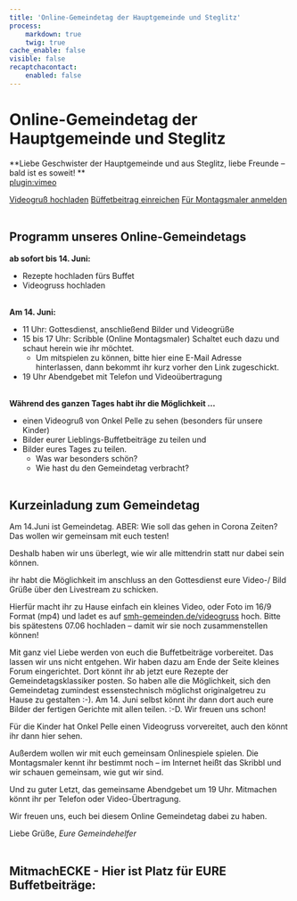 ```yaml
---
title: 'Online-Gemeindetag der Hauptgemeinde und Steglitz'
process:
    markdown: true
    twig: true
cache_enable: false
visible: false
recaptchacontact:
    enabled: false
---
```


# Online-Gemeindetag der Hauptgemeinde und Steglitz

**Liebe Geschwister der Hauptgemeinde und aus Steglitz, liebe Freunde – bald ist es soweit! **  
[plugin:vimeo](https://vimeo.com/422968086)  

<a href="https://smh-gemeinden.de/videogruss" target="blank" class="event-button">Videogruß hochladen</a> <a href="/gemeindetag#buffetbeitrag" class="event-button">Büffetbeitrag einreichen</a> <a href="mailto:gemeindetag@smh-gemeinden.de" class="event-button">Für Montagsmaler anmelden</a>
<br><br>
## Programm unseres Online-Gemeindetags

**ab sofort bis 14. Juni:**
* Rezepte hochladen fürs Buffet
* Videogruss hochladen
<br><br>

**Am 14. Juni:**
* 11 Uhr: Gottesdienst, anschließend Bilder und Videogrüße
* 15 bis 17 Uhr: Scribble (Online Montagsmaler) Schaltet euch dazu und schaut herein wie ihr möchtet.
	* Um mitspielen zu können, bitte hier eine E-Mail Adresse hinterlassen, dann bekommt ihr kurz vorher den Link zugeschickt.
* 19 Uhr Abendgebet mit Telefon und Videoübertragung
<br><br>

**Während des ganzen Tages habt ihr die Möglichkeit ...**
* einen Videogruß von Onkel Pelle zu sehen (besonders für unsere Kinder)
* Bilder eurer Lieblings-Buffetbeiträge zu teilen und
* Bilder eures Tages zu teilen.
	* Was war besonders schön?
	* Wie hast du den Gemeindetag verbracht?
<br><br>

## Kurzeinladung zum Gemeindetag
Am 14.Juni ist Gemeindetag. ABER: Wie soll das gehen in Corona Zeiten? Das wollen wir gemeinsam mit euch testen!

Deshalb haben wir uns überlegt, wie wir alle mittendrin statt nur dabei sein können.

ihr habt die Möglichkeit im anschluss an den Gottesdienst eure Video-/ Bild Grüße über den Livestream zu schicken.

Hierfür macht ihr zu Hause einfach ein kleines Video, oder Foto im 16/9 Format (mp4) und ladet es auf [smh-gemeinden.de/videogruss](smh-gemeinden.de/videogruß) hoch. 
Bitte bis spätestens 07.06 hochladen – damit wir sie noch zusammenstellen können!

Mit ganz viel Liebe werden von euch die Buffetbeiträge vorbereitet. Das lassen wir uns  nicht entgehen. Wir haben dazu am Ende der Seite kleines Forum eingerichtet.
Dort könnt ihr ab jetzt eure Rezepte der Gemeindetagsklassiker posten. So haben alle die Möglichkeit, sich den Gemeindetag zumindest essenstechnisch möglichst originalgetreu zu Hause zu gestalten :-).
Am 14. Juni selbst könnt ihr dann dort auch eure Bilder der fertigen Gerichte mit allen teilen. :-D. Wir freuen uns schon!

Für die Kinder hat Onkel Pelle einen Videogruss vorvereitet, auch den könnt ihr dann hier sehen.

Außerdem wollen wir mit euch gemeinsam Onlinespiele spielen. Die Montagsmaler kennt ihr bestimmt noch – im Internet heißt das Skribbl und wir schauen gemeinsam, wie gut wir sind.

Und zu guter Letzt, das gemeinsame Abendgebet um 19 Uhr. Mitmachen könnt ihr per Telefon oder Video-Übertragung.

Wir freuen uns, euch bei diesem Online Gemeindetag dabei zu haben.

Liebe Grüße,
_Eure Gemeindehelfer_
<br><br>
<h2 id="buffetbeitrag">MitmachECKE - Hier ist Platz für EURE Buffetbeiträge:</h2>
